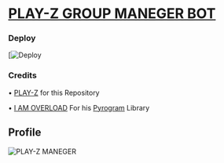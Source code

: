 # [PLAY-Z GROUP MANEGER BOT](https://t.me/MissRose_bot)

### Deploy

[![Deploy](https://render.com/)

### Credits

• [PLAY-Z](https://t.me/PLAYZ_90) for this Repository 

• [I AM OVERLOAD](https://t.me/I_am_Overload_PLAYZ) For his [Pyrogram](https://docs.pyrogram.org/) Library

## Profile

![PLAY-Z MANEGER](https://telegra.ph/file/718d48493d1fb11197d8b.jpg)
